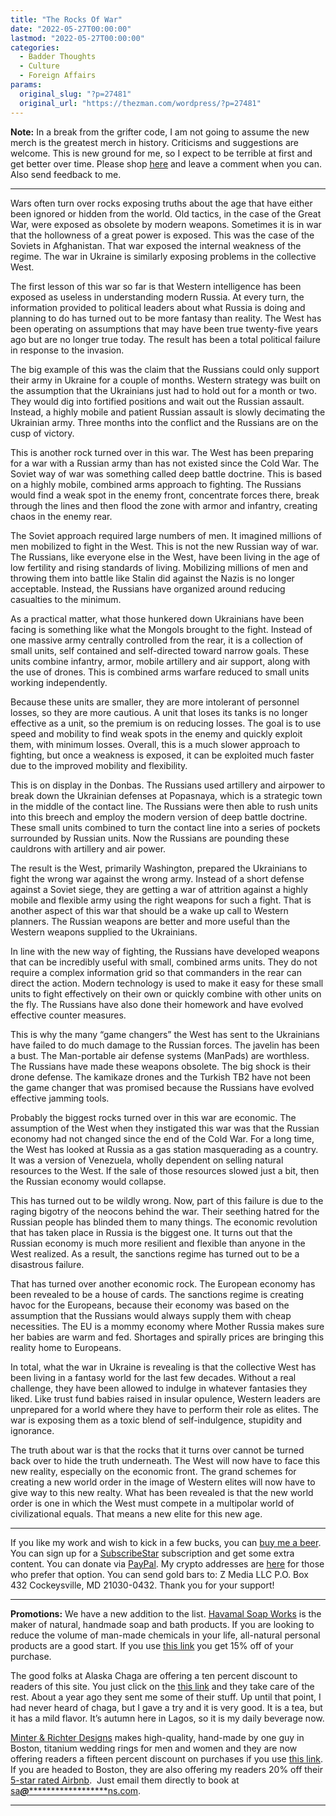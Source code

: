 ```yaml
---
title: "The Rocks Of War"
date: "2022-05-27T00:00:00"
lastmod: "2022-05-27T00:00:00"
categories:
  - Badder Thoughts
  - Culture
  - Foreign Affairs
params:
  original_slug: "?p=27481"
  original_url: "https://thezman.com/wordpress/?p=27481"
---
```


**Note:** In a break from the grifter code, I am not going to assume the
new merch is the greatest merch in history. Criticisms and suggestions
are welcome. This is new ground for me, so I expect to be terrible at
first and get better over time. Please shop
<a href="https://libertasbella.com/collections/the-z-man" rel="noopener"
target="_blank">here</a> and leave a comment when you can. Also send
feedback to me.

------------------------------------------------------------------------

Wars often turn over rocks exposing truths about the age that have
either been ignored or hidden from the world. Old tactics, in the case
of the Great War, were exposed as obsolete by modern weapons. Sometimes
it is in war that the hollowness of a great power is exposed. This was
the case of the Soviets in Afghanistan. That war exposed the internal
weakness of the regime. The war in Ukraine is similarly exposing
problems in the collective West.

The first lesson of this war so far is that Western intelligence has
been exposed as useless in understanding modern Russia. At every turn,
the information provided to political leaders about what Russia is doing
and planning to do has turned out to be more fantasy than reality. The
West has been operating on assumptions that may have been true
twenty-five years ago but are no longer true today. The result has been
a total political failure in response to the invasion.

The big example of this was the claim that the Russians could only
support their army in Ukraine for a couple of months. Western strategy
was built on the assumption that the Ukrainians just had to hold out for
a month or two. They would dig into fortified positions and wait out the
Russian assault. Instead, a highly mobile and patient Russian assault is
slowly decimating the Ukrainian army. Three months into the conflict and
the Russians are on the cusp of victory.

This is another rock turned over in this war. The West has been
preparing for a war with a Russian army than has not existed since the
Cold War. The Soviet way of war was something called deep battle
doctrine. This is based on a highly mobile, combined arms approach to
fighting. The Russians would find a weak spot in the enemy front,
concentrate forces there, break through the lines and then flood the
zone with armor and infantry, creating chaos in the enemy rear.

The Soviet approach required large numbers of men. It imagined millions
of men mobilized to fight in the West. This is not the new Russian way
of war. The Russians, like everyone else in the West, have been living
in the age of low fertility and rising standards of living. Mobilizing
millions of men and throwing them into battle like Stalin did against
the Nazis is no longer acceptable. Instead, the Russians have organized
around reducing casualties to the minimum.

As a practical matter, what those hunkered down Ukrainians have been
facing is something like what the Mongols brought to the fight. Instead
of one massive army centrally controlled from the rear, it is a
collection of small units, self contained and self-directed toward
narrow goals. These units combine infantry, armor, mobile artillery and
air support, along with the use of drones. This is combined arms warfare
reduced to small units working independently.

Because these units are smaller, they are more intolerant of personnel
losses, so they are more cautious. A unit that loses its tanks is no
longer effective as a unit, so the premium is on reducing losses. The
goal is to use speed and mobility to find weak spots in the enemy and
quickly exploit them, with minimum losses. Overall, this is a much
slower approach to fighting, but once a weakness is exposed, it can be
exploited much faster due to the improved mobility and flexibility.

This is on display in the Donbas. The Russians used artillery and
airpower to break down the Ukrainian defenses at Popasnaya, which is a
strategic town in the middle of the contact line. The Russians were then
able to rush units into this breech and employ the modern version of
deep battle doctrine. These small units combined to turn the contact
line into a series of pockets surrounded by Russian units. Now the
Russians are pounding these cauldrons with artillery and air power.

The result is the West, primarily Washington, prepared the Ukrainians to
fight the wrong war against the wrong army. Instead of a short defense
against a Soviet siege, they are getting a war of attrition against a
highly mobile and flexible army using the right weapons for such a
fight. That is another aspect of this war that should be a wake up call
to Western planners. The Russian weapons are better and more useful than
the Western weapons supplied to the Ukrainians.

In line with the new way of fighting, the Russians have developed
weapons that can be incredibly useful with small, combined arms units.
They do not require a complex information grid so that commanders in the
rear can direct the action. Modern technology is used to make it easy
for these small units to fight effectively on their own or quickly
combine with other units on the fly. The Russians have also done their
homework and have evolved effective counter measures.

This is why the many “game changers” the West has sent to the Ukrainians
have failed to do much damage to the Russian forces. The javelin has
been a bust. The Man-portable air defense systems (ManPads) are
worthless. The Russians have made these weapons obsolete. The big shock
is their drone defense. The kamikaze drones and the Turkish TB2 have not
been the game changer that was promised because the Russians have
evolved effective jamming tools.

Probably the biggest rocks turned over in this war are economic. The
assumption of the West when they instigated this war was that the
Russian economy had not changed since the end of the Cold War. For a
long time, the West has looked at Russia as a gas station masquerading
as a country. It was a version of Venezuela, wholly dependent on selling
natural resources to the West. If the sale of those resources slowed
just a bit, then the Russian economy would collapse.

This has turned out to be wildly wrong. Now, part of this failure is due
to the raging bigotry of the neocons behind the war. Their seething
hatred for the Russian people has blinded them to many things. The
economic revolution that has taken place in Russia is the biggest one.
It turns out that the Russian economy is much more resilient and
flexible than anyone in the West realized. As a result, the sanctions
regime has turned out to be a disastrous failure.

That has turned over another economic rock. The European economy has
been revealed to be a house of cards. The sanctions regime is creating
havoc for the Europeans, because their economy was based on the
assumption that the Russians would always supply them with cheap
necessities. The EU is a mommy economy where Mother Russia makes sure
her babies are warm and fed. Shortages and spirally prices are bringing
this reality home to Europeans.

In total, what the war in Ukraine is revealing is that the collective
West has been living in a fantasy world for the last few decades.
Without a real challenge, they have been allowed to indulge in whatever
fantasies they liked. Like trust fund babies raised in insular opulence,
Western leaders are unprepared for a world where they have to perform
their role as elites. The war is exposing them as a toxic blend of
self-indulgence, stupidity and ignorance.

The truth about war is that the rocks that it turns over cannot be
turned back over to hide the truth underneath. The West will now have to
face this new reality, especially on the economic front. The grand
schemes for creating a new world order in the image of Western elites
will now have to give way to this new realty. What has been revealed is
that the new world order is one in which the West must compete in a
multipolar world of civilizational equals. That means a new elite for
this new age.

------------------------------------------------------------------------

If you like my work and wish to kick in a few bucks, you can
<a href="https://www.buymeacoffee.com/mujolulu" rel="noopener"
target="_blank">buy me a beer</a>. You can sign up for a
<a href="https://www.subscribestar.com/the-z-blog" rel="noopener"
target="_blank">SubscribeStar</a> subscription and get some extra
content. You can donate via <a
href="https://www.paypal.com/donate/?cmd=_s-xclick&amp;hosted_button_id=UDAS2Q8JYA6CN&amp;source=url"
rel="noopener" target="_blank">PayPal</a>. My crypto addresses are
<a href="https://thezman.com/wordpress/?page_id=22713" rel="noopener"
target="_blank">here</a> for those who prefer that option. You can send
gold bars to: Z Media LLC P.O. Box 432 Cockeysville, MD 21030-0432.
Thank you for your support!

------------------------------------------------------------------------

**Promotions:** We have a new addition to the list.
<a href="https://havamalsoapworks.com/" rel="noopener"
target="_blank">Havamal Soap Works</a> is the maker of natural, handmade
soap and bath products. If you are looking to reduce the volume of
man-made chemicals in your life, all-natural personal products are a
good start. If you use
<a href="https://havamalsoapworks.com/discount/ZMAN" rel="noopener"
target="_blank">this link</a> you get 15% off of your purchase.

The good folks at Alaska Chaga are offering a ten percent discount to
readers of this site. You just click on the
<a href="https://alaskachaga.us/discount/ZMAN" rel="noopener noreferrer"
target="_blank">this link</a> and they take care of the rest. About a
year ago they sent me some of their stuff. Up until that point, I had
never heard of chaga, but I gave a try and it is very good. It is a tea,
but it has a mild flavor. It’s autumn here in Lagos, so it is my daily
beverage now.

<a href="https://www.minterandrichterdesigns.com/"
rel="noreferrer nofollow noopener" target="_blank">Minter &amp; Richter
Designs</a> makes high-quality, hand-made by one guy in Boston, titanium
wedding rings for men and women and they are now offering readers a
fifteen percent discount on purchases if you use
<a href="https://www.minterandrichterdesigns.com/discount/ZMAN"
rel="noreferrer nofollow noopener" target="_blank">this link</a>.
<span class="highlight"><span class="colour"><span class="font"><span class="size">If
you are headed to Boston, they are also offering my readers 20% off
their <a
href="https://www.airbnb.com/users/7988017/listings?user_id=7988017&amp;s=3"
rel="noopener noreferrer" target="_blank">5-star rated Airbnb</a>.  Just
email them directly to book at
<a href="mailto:sa***@*********************ns.com"
data-original-string="c4MPKbVMUeqg6S7cmSd7Fg==cb7cMHltlaKasT89KQR5YhHtozpLFgvTqqkFCqBitr+Xq0WY1Su3bP20IvWWSeYeCGX"><span
class="apbct-email-encoder"
data-original-string="Wkm2s5b7cAQ5xJ+FC3xOlA==cb7ZUYaRgzCA7h43qx45MgBoQWbE3VdQDo9oRixVRcwYha18/ZX6YiQJiWoroSSM/jT"
title="This contact has been encoded by Anti-Spam by CleanTalk. Click to decode. To finish the decoding make sure that JavaScript is enabled in your browser.">sa<span
class="apbct-blur">***</span>@<span
class="apbct-blur">*********************</span>ns.com</span></a>.</span></span></span></span>

------------------------------------------------------------------------
